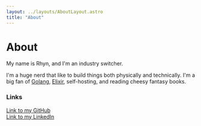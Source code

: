 ```yaml
---
layout: ../layouts/AboutLayout.astro
title: "About"
---
```


# About

My name is Rhyn, and I'm an industry switcher.

I'm a huge nerd that like to build things both physically and technically. I'm a big fan of [Golang](https://go.dev/), [Elixir](https://elixir-lang.org/), self-hosting, and reading cheesy fantasy books.

### Links

[Link to my GitHub](https://github.com/Dissurender) <br />
[Link to my LinkedIn](https://www.linkedin.com/in/rhyn-ogg/)
